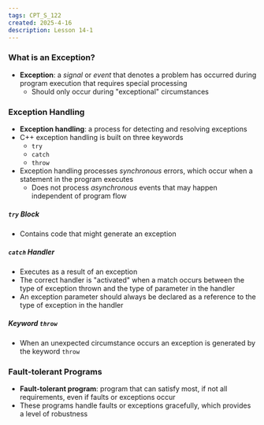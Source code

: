 ```yaml
---
tags: CPT_S_122
created: 2025-4-16
description: Lesson 14-1
---
```


### What is an Exception?

- **Exception**: a *signal* or *event* that denotes a problem has occurred during program execution that requires special processing
	- Should only occur during "exceptional" circumstances

### Exception Handling

- **Exception handling**: a process for detecting and resolving exceptions
- C++ exception handling is built on three keywords
	- `try`
	- `catch`
	- `throw`
- Exception handling processes *synchronous* errors, which occur when a statement in the program executes
	- Does not process *asynchronous* events that may happen independent of program flow

##### `try` Block

- Contains code that might generate an exception

##### `catch` Handler

- Executes as a result of an exception
- The correct handler is "activated" when a match occurs between the type of exception thrown and the type of parameter in the handler
- An exception parameter should always be declared as a reference to the type of exception in the handler

##### Keyword `throw`

- When an unexpected circumstance occurs an exception is generated by the keyword `throw`

### Fault-tolerant Programs

- **Fault-tolerant program**: program that can satisfy most, if not all requirements, even if faults or exceptions occur
- These programs handle faults or exceptions gracefully, which provides a level of robustness